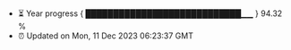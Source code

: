 - ⏳ Year progress { ████████████████████████████▁▁ } 94.32 %
- ⏰ Updated on Mon, 11 Dec 2023 06:23:37 GMT

